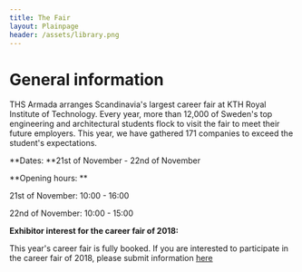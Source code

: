 ```yaml
---
title: The Fair
layout: Plainpage
header: /assets/library.png
---
```

# General information

THS Armada arranges Scandinavia's largest career fair at KTH Royal Institute of Technology. Every year, more than 12,000 of Sweden's top engineering and architectural students flock to visit the fair to meet their future employers. This year, we have gathered 171 companies to exceed the student's expectations.

**Dates: **21st of November - 22nd of November 

**Opening hours: **

21st of November: 10:00 - 16:00

22nd of November: 10:00 - 15:00

**Exhibitor interest for the career fair of 2018:**

This year's career fair is fully booked. If you are interested to participate in the career fair of 2018, please submit information [here](http://eepurl.com/cqs0of)
